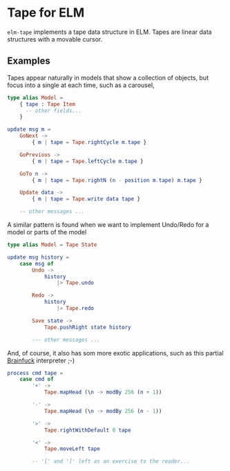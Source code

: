 # Tape for ELM

`elm-tape` implements a tape data structure in ELM. Tapes are linear data structures with a movable cursor.



## Examples

Tapes appear naturally in models that show a collection of objects, but focus into a single at each time, such as a carousel,

```elm
type alias Model =
    { tape : Tape Item
      -- other fields...
    }

update msg m =
    GoNext ->
        { m | tape = Tape.rightCycle m.tape }

    GoPrevious ->
        { m | tape = Tape.leftCycle m.tape }

    GoTo n ->
        { m | tape = Tape.rightN (n - position m.tape) m.tape }

    Update data ->
        { m | tape = Tape.write data tape }

    -- other messages ...
```

A similar pattern is found when we want to implement Undo/Redo for a model or
parts of the model

```elm
type alias Model = Tape State

update msg history =
    case msg of
        Undo ->
            history
                |> Tape.undo

        Redo ->
            history
                |> Tape.redo

        Save state ->
            Tape.pushRight state history

        --- other messages ...
```

And, of course, it also has som more exotic applications, such as this partial [Brainfuck](https://en.wikipedia.org/wiki/Brainfuck) interpreter ;-)

```elm
process cmd tape =
    case cmd of
        '+' ->
            Tape.mapHead (\n -> modBy 256 (n + 1))

        '-' ->
            Tape.mapHead (\n -> modBy 256 (n - 1))

        '>' ->
            Tape.rightWithDefault 0 tape

        '<' ->
            Tape.moveLeft tape

        -- '[' and ']' left as an exercise to the reader...
```
